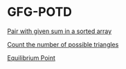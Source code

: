 # GFG-POTD

[Pair with given sum in a sorted array](https://www.geeksforgeeks.org/problems/pair-with-given-sum-in-a-sorted-array4940/1)

[Count the number of possible triangles](https://www.geeksforgeeks.org/problems/count-possible-triangles-1587115620/1)

[Equilibrium Point](https://www.geeksforgeeks.org/problems/equilibrium-point-1587115620/1)
